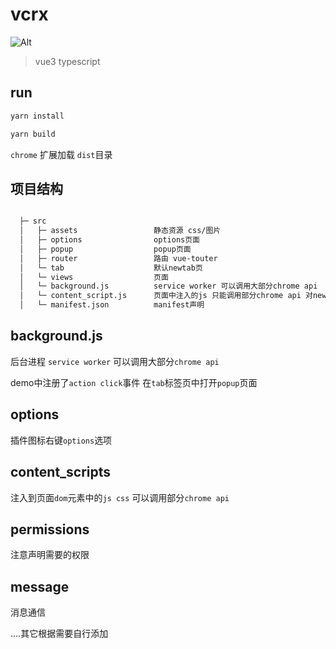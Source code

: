 # vcrx

![Alt](https://repobeats.axiom.co/api/embed/970eae350bad087ace3e475d8697243bbf64eb3e.svg "Repobeats analytics image")

> vue3 typescript

## run

```bash
yarn install

yarn build
```

`chrome` 扩展加载 `dist`目录

## 项目结构

```bash

  ├─ src
  │   ├─ assets                 静态资源 css/图片
  │   ├─ options                options页面
  │   ├─ popup                  popup页面
  │   ├─ router                 路由 vue-touter
  │   └─ tab                    默认newtab页
  │   └─ views                  页面
  │   └─ background.js          service worker 可以调用大部分chrome api
  │   └─ content_script.js      页面中注入的js 只能调用部分chrome api 对newtab页无效
  │   └─ manifest.json          manifest声明

```

## background.js

后台进程 `service worker`  可以调用大部分`chrome api`

demo中注册了`action click`事件 在`tab`标签页中打开`popup`页面

## options

插件图标右键`options`选项

## content_scripts

注入到页面`dom`元素中的`js css` 可以调用部分`chrome api`

## permissions

注意声明需要的权限

## message

消息通信

....其它根据需要自行添加

